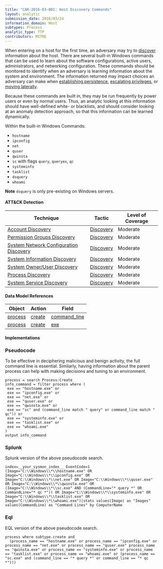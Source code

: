 ```yaml
---
title: "CAR-2016-03-001: Host Discovery Commands"
layout: analytic
submission_date: 2016/03/24
information_domain: Host
subtypes: Process
analytic_type: TTP
contributors: MITRE
---
```


When entering on a host for the first time, an adversary may try to [discover](https://attack.mitre.org/tactics/TA0007) information about the host. There are several built-in Windows commands that can be used to learn about the software configurations, active users, administrators, and networking configuration. These commands should be monitored to identify when an adversary is learning information about the system and environment. The information returned may impact choices an adversary can make when [establishing persistence](https://attack.mitre.org/tactics/TA0003), [escalating privileges](https://attack.mitre.org/tactics/TA0004), or [moving laterally](https://attack.mitre.org/tactics/TA0008).

Because these commands are built in, they may be run frequently by power users or even by normal users. Thus, an analytic looking at this information should have well-defined white- or blacklists, and should consider looking at an anomaly detection approach, so that this information can be learned dynamically.

Within the built-in Windows Commands:

-   `hostname`
-   `ipconfig`
-   `net`
-   `quser`
-   `qwinsta`
-   `sc` with flags `query`, `queryex`, `qc`
-   `systeminfo`
-   `tasklist`
-   `dsquery`
-   `whoami`

**Note** `dsquery` is only pre-existing on Windows servers.


#### ATT&CK Detection
|Technique |Tactic |Level of Coverage |
|---|---|---|
|[Account Discovery](https://attack.mitre.org/techniques/T1087/)|[Discovery](https://attack.mitre.org/tactics/TA0007/)|Moderate|
|[Permission Groups Discovery](https://attack.mitre.org/techniques/T1069/)|[Discovery](https://attack.mitre.org/tactics/TA0007/)|Moderate|
|[System Network Configuration Discovery](https://attack.mitre.org/techniques/T1016/)|[Discovery](https://attack.mitre.org/tactics/TA0007/)|Moderate|
|[System Information Discovery](https://attack.mitre.org/techniques/T1082/)|[Discovery](https://attack.mitre.org/tactics/TA0007/)|Moderate|
|[System Owner/User Discovery](https://attack.mitre.org/techniques/T1033/)|[Discovery](https://attack.mitre.org/tactics/TA0007/)|Moderate|
|[Process Discovery](https://attack.mitre.org/techniques/T1057/)|[Discovery](https://attack.mitre.org/tactics/TA0007/)|Moderate|
|[System Service Discovery](https://attack.mitre.org/techniques/T1007/)|[Discovery](https://attack.mitre.org/tactics/TA0007/)|Moderate|

#### Data Model References

|Object|Action|Field|
|---|---|---|
|[process](/data_model/process) | [create](/data_model/process#create) | [command_line](/data_model/process#command_line) |
|[process](/data_model/process) | [create](/data_model/process#create) | [exe](/data_model/process#exe) |


#### Implementations

### Pseudocode

To be effective in deciphering malicious and benign activity, the full command line is essential. Similarly, having information about the parent process can help with making decisions and tuning to an environment.


```
process = search Process:Create
info_command = filter process where (
 exe == "hostname.exe" or 
 exe == "ipconfig.exe" or 
 exe == "net.exe" or 
 exe == "quser.exe" or 
 exe == "qwinsta.exe" or
 exe == "sc" and (command_line match " query" or command_line match " qc")) or
 exe == "systeminfo.exe" or 
 exe == "tasklist.exe" or 
 exe == "whoami.exe"
)
output info_command
```


### Splunk

Splunk version of the above pseudocode search.


```
index=__your_sysmon_index__ EventCode=1 (Image="C:\\Windows\\*\\hostname.exe" OR Image="C:\\Windows\\*\\ipconfig.exe" OR Image="C:\\Windows\\*\\net.exe" OR Image="C:\\Windows\\*\\quser.exe" OR Image="C:\\Windows\\*\\qwinsta.exe" OR (Image="C:\\Windows\\*\\sc.exe" AND (CommandLine="* query *" OR CommandLine="* qc *")) OR Image="C:\\Windows\\*\\systeminfo.exe" OR Image="C:\\Windows\\*\\tasklist.exe" OR Image="C:\\Windows\\*\\whoami.exe")|stats values(Image) as "Images" values(CommandLine) as "Command Lines" by ComputerName
```


### Eql

EQL version of the above pseudocode search.


```
process where subtype.create and
  (process_name == "hostname.exe" or process_name == "ipconfig.exe" or process_name == "net.exe" or process_name == "quser.exe" process_name == "qwinsta.exe" or process_name == "systeminfo.exe" or process_name == "tasklist.exe" or process_name == "whoami.exe" or (process_name == "sc.exe" and (command_line == "* query *" or command_line == "* qc *")))
```


